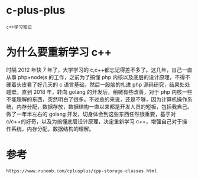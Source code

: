# c-plus-plus

    c++学习笔记

# 为什么要重新学习 c++

时隔 2012 年快 7 年了，大学学习的 c,c++都忘记得差不多了。这几年，自己一直从事 php+nodejs 的工作，之前为了搞懂 php 内核以及底层的设计原理，不得不硬着头皮看了好几天的 c 语言基础，然后一股脑的扎进 php 源码研究，结果处处碰壁。直到 2018 年，转向 golang 的开发后，稍微有些改善，对于 php 内核一些不能理解的东西，突然明白了很多。不过总的来说，还是不够，因为计算机操作系统，内存分配，数据存放，数据结构一直以来都是开发人员的短板，包括我自己。做了一年半左右的 golang 开发，切身体会到这些东西任然很重要，基于对 c/c++的好奇，以及为搞懂底层设计原理，决定重新学习 c++，增强自己对于操作系统，内存分配，数据结构的理解。

# 参考

    https://www.runoob.com/cplusplus/cpp-storage-classes.html
